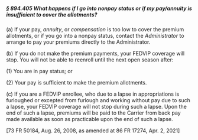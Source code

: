 ##### § 894.405 What happens if I go into nonpay status or if my pay/annuity is insufficient to cover the allotments? #####

(a) If your pay, *annuity*, or *compensation* is too low to cover the premium allotments, or if you go into a nonpay status, contact the *Administrator* to arrange to pay your premiums directly to the Administrator.

(b) If you do not make the premium payments, your FEDVIP coverage will stop. You will not be able to reenroll until the next open season after:

(1) You are in pay status; or

(2) Your pay is sufficient to make the premium allotments.

(c) If you are a FEDVIP enrollee, who due to a lapse in appropriations is furloughed or excepted from furlough and working without pay due to such a lapse, your FEDVIP coverage will not stop during such a lapse. Upon the end of such a lapse, premiums will be paid to the Carrier from back pay made available as soon as practicable upon the end of such a lapse.

[73 FR 50184, Aug. 26, 2008, as amended at 86 FR 17274, Apr. 2, 2021]